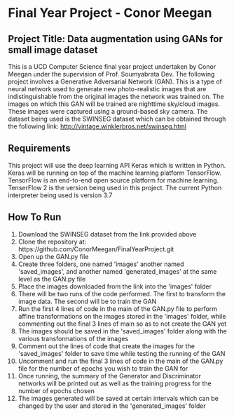 # Final Year Project - Conor Meegan
## Project Title: Data augmentation using GANs for small image dataset
This is a UCD Computer Science final year project undertaken 
by Conor Meegan under the supervision of Prof. Soumyabrata Dev. 
The following project involves a Generative Adversarial Network 
(GAN). This is a type of neural network used to generate new 
photo-realistic images that are indistinguishable from the 
original images the network was trained on. The images on which 
this GAN will be trained are nighttime sky/cloud images. These 
images were captured using a ground-based sky camera. The dataset 
being used is the SWINSEG dataset which can be obtained through 
the following link: http://vintage.winklerbros.net/swinseg.html 

## Requirements
This project will use the deep learning API Keras which is 
written in Python. Keras will be running on top of the machine 
learning platform TensorFlow. TensorFlow is an end-to-end open 
source platform for machine learning. TenserFlow 2 is the 
version being used in this project. The current Python 
interpreter being used is version 3.7

## How To Run
<ol>
    <li>Download the SWINSEG dataset from the link provided above</li>
    <li>Clone the repository at:
    https://github.com/ConorMeegan/FinalYearProject.git</li>
    <li>Open up the GAN.py file</li>
    <li>Create three folders, one named 'images' another named 
    'saved_images', and another named 'generated_images' 
    at the same level as the GAN.py file</li>
    <li>Place the images downloaded from the link into the 'images' folder</li>
    <li>There will be two runs of the code performed. 
    The first to transform the image data. The second will be to train the GAN</li>
    <li>Run the first 4 lines of code in the main of the GAN.py file 
    to perform affine transformations on the images stored in the 'images' folder, 
    while commenting out the final 3 lines of main so as to not create the GAN yet</li>
    <li>The images should be saved in the 'saved_images' folder along with 
    the various transformations of the images</li>
    <li>Comment out the lines of code that create the images for 
    the 'saved_images' folder to save time while testing the running of the GAN</li>
    <li>Uncomment and run the final 3 lines of code in the main of the GAN.py file for 
    the number of epochs you wish to train the GAN for</li>
    <li>Once running, the summary of the Generator and Discriminator 
    networks will be printed out as well as the training progress for the number 
    of epochs chosen</li>
    <li>The images generated will be saved at certain intervals which can be changed
     by the user and stored in the 'generated_images' folder</li>
</ol> 